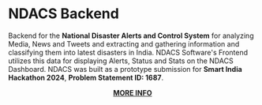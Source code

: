 # NDACS Backend
Backend for the **National Disaster Alerts and Control System** for analyzing Media, News and Tweets and extracting and gathering information and classifying them into latest disasters in India. NDACS Software's Frontend utilizes this data for displaying Alerts, Status and Stats on the NDACS Dashboard. NDACS was built as a prototype submission for **Smart India Hackathon 2024**, **Problem Statement ID: 1687**.

<p align="center">
<a href="https://www.linkedin.com/posts/tanishq-pokharia_connections-srmist-srminstituteofscienceandtechnology-ugcPost-7238867274730721281-2Nzg?utm_source=share&utm_medium=member_android">
<b>MORE INFO</b>
</p>
